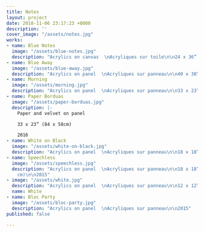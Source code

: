 ```yaml
---
title: Notes
layout: project
date: 2018-11-06 23:17:23 +0000
description: ''
cover_image: "/assets/notes.jpg"
works:
- name: Blue Notes
  image: "/assets/blue-notes.jpg"
  description: "Acrylics on canvas  \nAcryliques sur toile\n\n24 x 36” (61 x 91cm)\n\n2014"
- name: Blue Away
  image: "/assets/blue-away.jpg"
  description: "Acrylics on panel  \nAcryliques sur panneau\n\n40 x 30” (102 x 76cm)\n\n2014"
- name: Morning
  image: "/assets/morning.jpg"
  description: "Acrylics on panel  \nAcryliques sur panneau\n\n33 x 23” (84 x 58cm)\n\n2015"
- name: Paper Borduas
  image: "/assets/paper-borduas.jpg"
  description: |-
    Paper and velvet on panel

    33 x 23” (84 x 58cm)

    2016
- name: White on Black
  image: "/assets/white-on-black.jpg"
  description: "Acrylics on panel  \nAcryliques sur panneau\n\n18 x 18”  (46 x 46cm)\n\n2015"
- name: Speechless
  image: "/assets/speechless.jpg"
  description: "Acrylics on panel  \nAcryliques sur panneau\n\n18 x 18”  (46 x 46
    cm)\n\n2015"
- image: "/assets/white.jpg"
  description: "Acrylics on panel  \nAcryliques sur panneau\n\n12 x 12” (46 x 46 cm)\n\n2015"
  name: White
- name: Bloc Party
  image: "/assets/bloc-party.jpg"
  description: "Acrylics on panel  \nAcryliques sur panneau\n\n2015"
published: false

---
```

